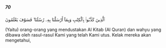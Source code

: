 ##### 70

<span class="ayah">ٱلَّذِينَ كَذَّبُوا۟ بِٱلْكِتَٰبِ وَبِمَآ أَرْسَلْنَا بِهِۦ رُسُلَنَا ۖ فَسَوْفَ يَعْلَمُونَ</span>

<span class="ayah_translation">(Yaitu) orang-orang yang mendustakan Al Kitab (Al Quran) dan wahyu yang dibawa oleh rasul-rasul Kami yang telah Kami utus. Kelak mereka akan mengetahui,</span>
